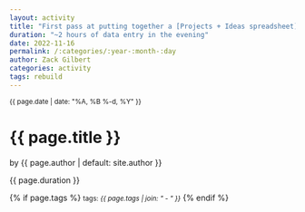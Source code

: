 ```yaml
---
layout: activity
title: "First pass at putting together a [Projects + Ideas spreadsheet](https://docs.google.com/spreadsheets/d/12vxRYLiDF-cSlhvIf2hHiJ6oE1ZQD79s41yMkZIYIS0/edit?usp=sharing)"
duration: "~2 hours of data entry in the evening"
date: 2022-11-16
permalink: /:categories/:year-:month-:day
author: Zack Gilbert
categories: activity
tags: rebuild
---
```


<small>{{ page.date | date: "%A, %B %-d, %Y" }}</small>
<h1>{{ page.title }}</h1>

<p class="view">by {{ page.author | default: site.author }}</p>

<p>{{ page.duration }}</p>

{% if page.tags %}
  <small>tags: <em>{{ page.tags | join: "</em> - <em>" }}</em></small>
{% endif %}
